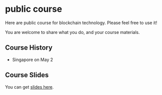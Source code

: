 # public course

Here are public course for blockchain technology. Please feel free to use it!

You are welcome to share what you do, and your course materials.

## Course History

- Singapore on May 2

## Course Slides

You can get [slides here](https://github.com/BlockGathering/public-course/tree/master/slides).
